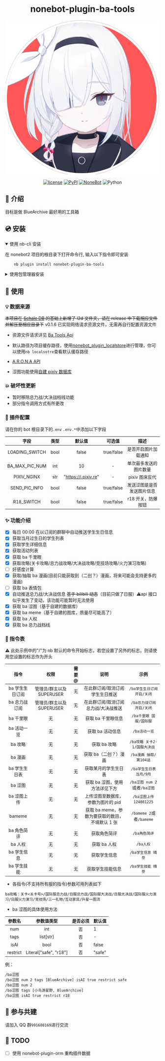 <div align="center">

# nonebot-plugin-ba-tools

![NoneBotPluginBaToolsLogo](./ba-tools-logo.png)

[![license](https://img.shields.io/github/license/hanasa2023/nonebot-plugin-ba-tools.svg)](./LICENSE)
[![PyPI](https://img.shields.io/pypi/v/nonebot-plugin-ba-tools.svg)](https://pypi.python.org/pypi/nonebot-plugin-ba-tools)
[![NoneBot](https://img.shields.io/badge/nonebot-2.3.0+-red.svg)](https://nonebot.dev)
![Python](https://img.shields.io/badge/python-3.9+-blue.svg)

</div>

## 📖 介绍

目标是做 BlueArchive 最好用的工具箱

## 💿 安装

<details open>
<summary>使用 nb-cli 安装</summary>

在 nonebot2 项目的根目录下打开命令行, 输入以下指令即可安装

```sh
    nb plugin install nonebot-plugin-ba-tools
```

</details>

<details>
<summary>使用包管理器安装</summary>

在 nonebot2 项目的插件目录下, 打开命令行, 根据你使用的包管理器, 输入相应的安装命令

<details>
<summary>pip</summary>

```sh
  pip install nonebot-plugin-ba-tools
```

</details>

打开 nonebot2 项目根目录下的 `pyproject.toml` 文件, 在 `[tool.nonebot]` 部分追加写入

```python
    plugins = ["nonebot_plugin_ba_tools"]
```

</details>

## 🎉 使用

### 💡 数据来源

~~本项目在 [Schale DB](https://github.com/SchaleDB/SchaleDB) 的基础上新增了 l2d 文件夹，请在 release 中下载相应文件并解压至相应目录下~~ v0.1.6 已实现网络请求资源文件，无需再自行配置资源文件

- 资源文件请求详见 [Ba Tools Api](https://api.hanasaki.tech)

- 默认路径为项目缓存路径，使用[nonebot_plugin_localstore](https://github.com/nonebot/plugin-localstore)进行管理，你可以使用`nb localsotre`查看默认缓存路径

- [A.R.O.N.A API](https://aronadoc.hanasaki.tech)

- 涩图功能使用[自建 pixiv 数据库](https://github.com/hanasa2023/ba-image-db)

### 💥 破坏性更新

- 暂时移除总力战/大决战档线功能
- 部分指令调用方式有所更改

### 🔧 插件配置

请在你的 bot 根目录下的`.env` `.env.*`中添加以下字段

|      字段      | 类型 |        默认值        |   可选值   |            描述            |
| :------------: | :--: | :------------------: | :--------: | :------------------------: |
| LOADING_SWITCH | bool |        false         | true/false |    是否开启图片加载通知    |
| BA_MAX_PIC_NUM | int  |          10          |     -      |   单次最多发送的图片数量   |
|  PIXIV_NGINX   | str  | "https://i.pixiv.re" |     -      |       pixiv 图床反代       |
| SEND_PIC_INFO  | bool |        false         | true/false | 发送涩图是是否发送图片信息 |
|   R18_SWITCH   | bool |        false         | true/false |     r18 开关，防爆按钮     |

### ✨ 功能介绍

- [x] 每日 00:00 在以订阅的群聊中自动推送学生生日信息
- [x] 获取当月过生日的学生列表
- [x] 获取学生详细信息
- [x] 获取活动列表
- [x] 获取 ba 千里眼
- [x] 获取攻略(关卡攻略/总力战攻略/大决战攻略/竞技场攻略/火力演习攻略)
- [ ] 好感度计算
- [x] 获取/抽取 ba 漫画(目前只能获取到（二创？）漫画，将来可能会支持更多的漫画)
- [ ] 获取 ba 表情包
- [x] 自动推送总力战/大决战信息 ~~基于 bilibili 动态~~（目前只做了日服）⚠️api 接口似乎发生了变动，该功能可能暂时无法使用
- [x] 获取 ba 涩图（基于自建的数据库）
- [x] 获取 ba meme（基于自建的图库，质量尽可能高了）
- [x] 获取 ba 人权
- [x] 获取 ba 总力战档线

### 🤖 指令表

⚠️ 此处示例中的"/"为 nb 默认的命令开始标志，若您设置了另外的标志，则请使用您设置的标志作为开头

|       指令        |           权限            | 需要@ |                      说明                       |             示例             |
| :---------------: | :-----------------------: | :---: | :---------------------------------------------: | :--------------------------: |
|  ba 学生生日订阅  | 管理员/群主以及 SUPERUSER |  无   |         在此群订阅/取消订阅学生生日推送         | `/ba学生生日订阅 开启/关闭`  |
|   ba 总力战订阅   | 管理员/群主以及 SUPERUSER |  无   |      在此群订阅/取消订阅总力战/大决战推送       |  `/ba总力战订阅 开启/关闭`   |
|     ba 千里眼     |            无             |  无   |               获取 ba 千里眼信息                |   `/ba千里眼 国服/国际服`    |
|    ba 活动一览    |            无             |  无   |                获取 ba 活动信息                 |        `/ba活动一览`         |
|      ba 攻略      |            无             |  无   |                  获取 ba 攻略                   | `/ba攻略 关卡2-1/国服大决战` |
|      ba 漫画      |            无             |  无   |              获取 ba（二创？）漫画              |    `/ba漫画 抽取/第104话`    |
|   ba 学生生日表   |            无             |  无   |              获取某月的学生生日表               |   `/ba学生生日表 当月/9月`   |
|      ba 涩图      |            无             |  无   |         获取 ba 涩图，使用方法详见下方          | `/ba涩图 num 2`或者`/ba涩图` |
| ba 涩图上传 <pid> |            无             |  无   |       上传涩图至数据库，参数为图片的 pid        |   `/ba涩图上传 124081225`    |
|      bameme       |            无             |  无   | 获取 ba meme，参数为要获取的数目，不填默认 1 张 |   `/bameme 2`或者`/bameme`   |
|    ba 角色简评    |            无             |  无   |                  获取角色简评                   |        `/ba角色简评`         |
|      ba 人权      |            无             |  无   |                  获取 ba 人权                   |          `/ba人权`           |
|    ba 学生信息    |            无             |  无   |                  获取学生信息                   |      `/ba学生信息 晴奈`      |
|    ba 学生技能    |            无             |  无   |                获取学生技能信息                 |      `/ba学生技能 晴奈`      |

- 各指令(不支持所有服的指令)参数可用列表如下

```
ba攻略：关卡<关卡号>/国际服总力战/日服总力战/国际服大决战/日服大决战/国际服火力演习/日服火力演习/竞技场/三一礼物/互动家具/升星一图流
```

- ba 涩图的具体使用方法

|  参数名  |       参数值类型       | 是否必须 | 默认值 |
| :------: | :--------------------: | :------: | :----- |
|   num    |          int           |    否    | 1      |
|   tags   |       list[str]        |    否    | -      |
|   isAI   |          bool          |    否    | false  |
| restrict | Literal["safe", "r18"] |    否    | "safe" |

例：

```
/ba涩图
/ba涩图 num 2 tags [BlueArchive] isAI true restrict safe
/ba涩图 num 2
/ba涩图 tags [小鸟游星野, BlueArchive]
/ba涩图 isAI true restrict r18
```

## 👥 参与共建

请加入 QQ 群`991680169`进行交流

## 🚩 TODO

- [ ] 使用 nonebot-plugin-orm 重构插件数据
